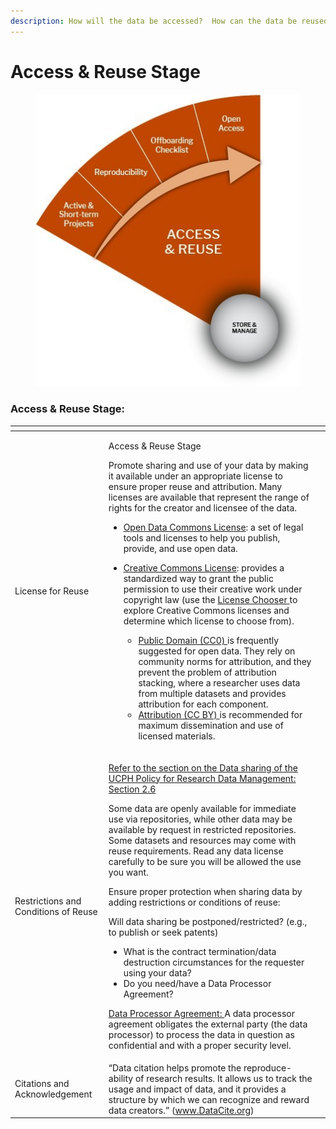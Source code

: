 ```yaml
---
description: How will the data be accessed?  How can the data be reused?
---
```


# Access & Reuse Stage

<figure><img src="../../.gitbook/assets/p6.jpg" alt=""><figcaption></figcaption></figure>

### Access & Reuse Stage:

<table data-header-hidden><thead><tr><th></th><th></th><th data-hidden></th></tr></thead><tbody><tr><td>License for Reuse</td><td><p>Access &#x26; Reuse Stage</p><p>Promote sharing and use of your data by making it available under an appropriate license to ensure proper reuse and attribution. Many licenses are available that represent the range of rights for the creator and licensee of the data.</p><ul><li><a href="https://opendatacommons.org/">Open Data Commons License</a>: a set of legal tools and licenses to help you publish, provide, and use open data.</li><li><p><a href="https://creativecommons.org/license">Creative Commons License</a>: provides a standardized way to grant the public permission to use their creative work under copyright law (use the <a href="https://creativecommons.org/choose/">License Chooser </a>to explore Creative Commons licenses and determine which license to choose from).</p><ul><li><a href="https://creativecommons.org/share-your-work/public-domain/cc0/">Public Domain (CC0) </a>is frequently suggested for open data. They rely on community norms for attribution, and they prevent the problem of attribution stacking, where a researcher uses data from multiple datasets and provides attribution for each component.</li><li><a href="http://creativecommons.org/licenses/by/4.0/">Attribution (CC BY) </a>is recommended for maximum dissemination and use of licensed materials.</li></ul></li></ul></td><td></td></tr><tr><td>Restrictions and Conditions of Reuse</td><td><p><a href="https://kunet.ku.dk/work-areas/research/data/Documents/UCPHPolicyforResearchDataManagement2022-EN.pdf">Refer to the section on the Data sharing of the UCPH Policy for Research Data Management: Section 2.6</a></p><p>Some data are openly available for immediate use via repositories, while other data may be available by request in restricted repositories. Some datasets and resources may come with reuse requirements. Read any data license carefully to be sure you will be allowed the use you want.</p><p>Ensure proper protection when sharing data by adding restrictions or conditions of reuse:   </p><p> </p><p>Will data sharing be postponed/restricted? (e.g., to publish or seek patents)</p><ul><li>What is the contract termination/data destruction circumstances for the requester using your data?</li><li>Do you need/have a Data Processor Agreement?</li></ul><p><a href="https://kunet.ku.dk/work-areas/research/data/personal-data/Pages/default.aspx">Data Processor Agreement: </a>A data processor agreement obligates the external party (the data processor) to process the data in question as confidential and with a proper security level.</p></td><td></td></tr><tr><td>Citations and Acknowledgement</td><td>“Data citation helps promote the reproduce-ability of research results. It allows us to track the usage and impact of data, and it provides a structure by which we can recognize and reward data creators.” (<a href="http://www.datacite.org/">www.DataCite.org</a>)</td><td></td></tr></tbody></table>
